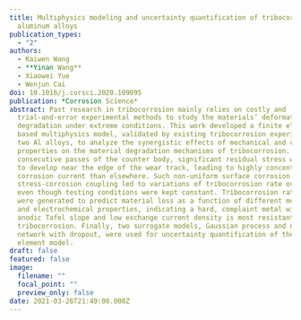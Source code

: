 ```yaml
---
title: Multiphysics modeling and uncertainty quantification of tribocorrosion in
  aluminum alloys
publication_types:
  - "2"
authors:
  - Kaiwen Wang
  - **Yinan Wang**
  - Xiaowei Yue
  - Wenjun Cai
doi: 10.1016/j.corsci.2020.109095
publication: *Corrosion Science*
abstract: Past research in tribocorrosion mainly relies on costly and
  trial-and-error experimental methods to study the materials’ deformation and
  degradation under extreme conditions. This work developed a finite element
  based multiphysics model, validated by existing tribocorrosion experiments of
  two Al alloys, to analyze the synergistic effects of mechanical and corrosion
  properties on the material degradation mechanisms of tribocorrosion. During
  consecutive passes of the counter body, significant residual stress was found
  to develop near the edge of the wear track, leading to highly concentrated
  corrosion current than elsewhere. Such non-uniform surface corrosion and
  stress-corrosion coupling led to variations of tribocorrosion rate over time,
  even though testing conditions were kept constant. Tribocorrosion rate maps
  were generated to predict material loss as a function of different mechanical
  and electrochemical properties, indicating a hard, complaint metal with high
  anodic Tafel slope and low exchange current density is most resistant to
  tribocorrosion. Finally, two surrogate models, Gaussian process and neural
  network with dropout, were used for uncertainty quantification of the finite
  element model.
draft: false
featured: false
image:
  filename: ""
  focal_point: ""
  preview_only: false
date: 2021-03-26T21:49:00.000Z
---
```

